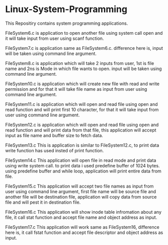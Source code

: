 # Linux-System-Programming
This Repositiry contains system programming applications.

FileSystem6.c is application to open another file using system call open and it will take input from user using scanf function.

FileSystem7.c is application same as FileSystem6.c. difference here is, input will be taken using command line argument.

FileSystem8.c is application which will take 2 inputs from user, 1st is file name and 2ns is Mode in which file wants to open. input will be taken using command line argument.

FileSystem10.c is application which will create new file with read and write permission and for that it will take file name as input from user using command line argument.

FileSystem11.c is application which will open and read file using open and read function and will print first 10 character, for that it will take input from user using command line argument.

FileSystem12.c is application which will open and read file using open and read function and will print data from that file, this application will accept input as file name and buffer size to fetch data.

FileSystem13.c This is application is similar to FileSystem12.c, to print data write function has used insted of print function.

FileSystem14.c This application will open file in read mode and print data using write system call. to print data i used predefine buffer of 1024 bytes. using predefine buffer and while loop, application will print entire data from file.

FileSystem15.c This application will accept two file names as input from user using command line argument, first file name will be source file and another file will be destination file, application will copy data from source file and will pest it in destination file. 

FileSystem16.c This application will show inode table infromation about any file, it call stat function and accept file name and object address as input.

FileSystem17.c This application will work same as FileSystem16, difference here is, it call fstat function and accept file descriptor and object address as input.
